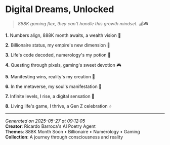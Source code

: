 # Digital Dreams, Unlocked

> *888K gaming flex, they can't handle this growth mindset. 💰🎮*

**1.** Numbers align, 888K month awaits, a wealth vision 🎯


**2.** Billionaire status, my empire's new dimension 💎


**3.** Life's code decoded, numerology's my potion 🔢


**4.** Questing through pixels, gaming's sweet devotion 🎮


**5.** Manifesting wins, reality's my creation 🎁


**6.** In the metaverse, my soul's manifestation 🌌


**7.** Infinite levels, I rise, a digital sensation 🎉


**8.** Living life's game, I thrive, a Gen Z celebration 🎶



---

*Generated on 2025-05-27 at 09:12:05*  
**Creator**: Ricardo Barroca's AI Poetry Agent  
**Themes**: 888K Month Soon • Billionaire • Numerology • Gaming  
**Collection**: A journey through consciousness and reality